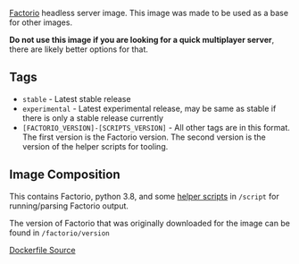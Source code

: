 [Factorio](https://www.factorio.com/) headless server image. This image was made to be used as a base for other images.

**Do not use this image if you are looking for a quick multiplayer server**, there are likely better options for that.

## Tags
* `stable` - Latest stable release
* `experimental` - Latest experimental release, may be same as stable if there is only a stable release currently
* `[FACTORIO_VERSION]-[SCRIPTS_VERSION]` - All other tags are in this format. The first version is the Factorio version.
The second version is the version of the helper scripts for tooling.

## Image Composition
This contains Factorio, python 3.8, and some [helper scripts](https://github.com/DedlySpyder/FactorioTooling/blob/main/docker/images/headless/scripts) in `/script` for running/parsing Factorio output.

The version of Factorio that was originally downloaded for the image can be found in `/factorio/version`

[Dockerfile Source](https://github.com/DedlySpyder/FactorioTooling/blob/main/docker/images/headless/Dockerfile)
